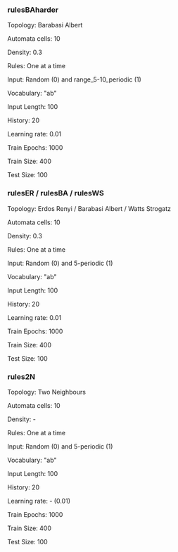 ### rulesBAharder

Topology: Barabasi Albert

Automata cells: 10

Density: 0.3

Rules: One at a time

Input: Random (0) and range_5-10_periodic (1)

Vocabulary: "ab"

Input Length: 100

History: 20

Learning rate: 0.01

Train Epochs: 1000

Train Size: 400

Test Size: 100

### rulesER / rulesBA / rulesWS

Topology: Erdos Renyi / Barabasi Albert / Watts Strogatz

Automata cells: 10

Density: 0.3

Rules: One at a time

Input: Random (0) and 5-periodic (1)

Vocabulary: "ab"

Input Length: 100

History: 20

Learning rate: 0.01

Train Epochs: 1000

Train Size: 400

Test Size: 100

### rules2N

Topology: Two Neighbours

Automata cells: 10

Density: -

Rules: One at a time

Input: Random (0) and 5-periodic (1)

Vocabulary: "ab"

Input Length: 100

History: 20

Learning rate: - (0.01)

Train Epochs: 1000

Train Size: 400

Test Size: 100


